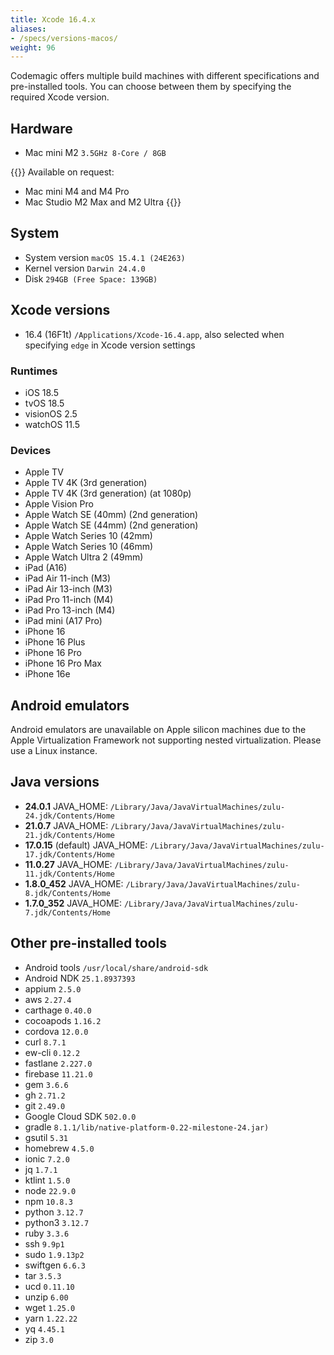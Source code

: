 ```yaml
---
title: Xcode 16.4.x
aliases:
- /specs/versions-macos/
weight: 96
---
```


Codemagic offers multiple build machines with different specifications and pre-installed tools. You can choose between them by specifying the required Xcode version.

## Hardware

- Mac mini M2 `3.5GHz 8-Core / 8GB`

{{<notebox>}}
Available on request:
- Mac mini M4 and M4 Pro
- Mac Studio M2 Max and M2 Ultra
{{</notebox>}}

## System

- System version `macOS 15.4.1 (24E263)`
- Kernel version `Darwin 24.4.0`
- Disk `294GB (Free Space: 139GB)`

## Xcode versions

- 16.4 (16F1t) `/Applications/Xcode-16.4.app`, also selected when specifying `edge` in Xcode version settings

### Runtimes

- iOS 18.5
- tvOS 18.5
- visionOS 2.5
- watchOS 11.5

### Devices

- Apple TV
- Apple TV 4K (3rd generation)
- Apple TV 4K (3rd generation) (at 1080p)
- Apple Vision Pro
- Apple Watch SE (40mm) (2nd generation)
- Apple Watch SE (44mm) (2nd generation)
- Apple Watch Series 10 (42mm)
- Apple Watch Series 10 (46mm)
- Apple Watch Ultra 2 (49mm)
- iPad (A16)
- iPad Air 11-inch (M3)
- iPad Air 13-inch (M3)
- iPad Pro 11-inch (M4)
- iPad Pro 13-inch (M4)
- iPad mini (A17 Pro)
- iPhone 16
- iPhone 16 Plus
- iPhone 16 Pro
- iPhone 16 Pro Max
- iPhone 16e

## Android emulators

Android emulators are unavailable on Apple silicon machines due to the Apple Virtualization Framework not supporting nested virtualization. Please use a Linux instance.

## Java versions

- **24.0.1** JAVA_HOME: `/Library/Java/JavaVirtualMachines/zulu-24.jdk/Contents/Home`
- **21.0.7** JAVA_HOME: `/Library/Java/JavaVirtualMachines/zulu-21.jdk/Contents/Home`
- **17.0.15** (default) JAVA_HOME: `/Library/Java/JavaVirtualMachines/zulu-17.jdk/Contents/Home`
- **11.0.27** JAVA_HOME: `/Library/Java/JavaVirtualMachines/zulu-11.jdk/Contents/Home`
- **1.8.0_452** JAVA_HOME: `/Library/Java/JavaVirtualMachines/zulu-8.jdk/Contents/Home`
- **1.7.0_352** JAVA_HOME: `/Library/Java/JavaVirtualMachines/zulu-7.jdk/Contents/Home`

## Other pre-installed tools

- Android tools `/usr/local/share/android-sdk`
- Android NDK `25.1.8937393`
- appium `2.5.0`
- aws `2.27.4`
- carthage `0.40.0`
- cocoapods `1.16.2`
- cordova `12.0.0`
- curl `8.7.1`
- ew-cli `0.12.2`
- fastlane `2.227.0`
- firebase `11.21.0`
- gem `3.6.6`
- gh `2.71.2`
- git `2.49.0`
- Google Cloud SDK `502.0.0`
- gradle `8.1.1/lib/native-platform-0.22-milestone-24.jar)`
- gsutil `5.31`
- homebrew `4.5.0`
- ionic `7.2.0`
- jq `1.7.1`
- ktlint `1.5.0`
- node `22.9.0`
- npm `10.8.3`
- python `3.12.7`
- python3 `3.12.7`
- ruby `3.3.6`
- ssh `9.9p1`
- sudo `1.9.13p2`
- swiftgen `6.6.3`
- tar `3.5.3`
- ucd `0.11.10`
- unzip `6.00`
- wget `1.25.0`
- yarn `1.22.22`
- yq `4.45.1`
- zip `3.0`
